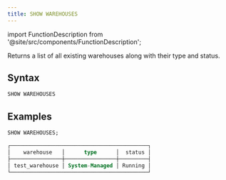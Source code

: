```yaml
---
title: SHOW WAREHOUSES
---
```

import FunctionDescription from '@site/src/components/FunctionDescription';

<FunctionDescription description="Introduced or updated: v1.2.687"/>

Returns a list of all existing warehouses along with their type and status.

## Syntax

```sql
SHOW WAREHOUSES
```

## Examples

```sql
SHOW WAREHOUSES;

┌───────────────────────────────────────────┐
│    warehouse   │      type      │  status │
├────────────────┼────────────────┼─────────┤
│ test_warehouse │ System-Managed │ Running │
└───────────────────────────────────────────┘
```